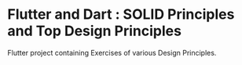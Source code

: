 # Flutter and Dart : SOLID Principles and Top Design Principles

Flutter project containing Exercises of various Design Principles.

